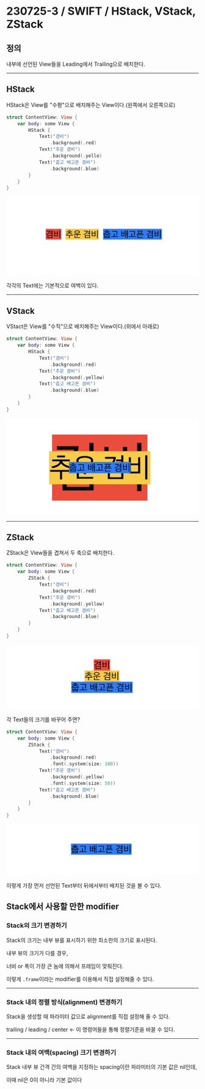 # 230725-3 / SWIFT / HStack, VStack, ZStack

## 정의

내부에 선언된 View들을 Leading에서 Trailing으로 배치한다.

---

## HStack

HStack은 View를 "수평"으로 배치해주는 View이다.(왼쪽에서 오른쪽으로)

```swift
struct ContentView: View {
    var body: some View {
        HStack {
            Text("겸비")
                .background(.red)
            Text("추운 겸비")
                .background(.yello)
            Text("춥고 배고픈 겸비")
                .background(.blue)
        }
    }
}
```

![Alt text](<../사진/스크린샷 2023-07-25 오후 5.33.32.png>)

각각의 Text에는 기본적으로 여백이 있다. 

---

## VStack

VStact은 View를 "수직"으로 배치해주는 View이다.(위에서 아래로)

```swift
struct ContentView: View {
    var body: some View {
        HStack {
            Text("겸비")
                .background(.red)
            Text("추운 겸비")
                .background(.yellow)
            Text("춥고 배고픈 겸비")
                .background(.blue)
        }
    }
}
```

![Alt text](<../사진/스크린샷 2023-07-25 오후 8.13.01.png>)

---

## ZStack 

ZStack은 View들을 겹쳐서 두 축으로 배치한다.

```swift
struct ContentView: View {
    var body: some View {
        ZStack {
            Text("겸비")
                .background(.red)
            Text("추운 겸비")
                .background(.yellow)
            Text("춥고 배고픈 겸비")
                .background(.blue)
        }
    }
}
```

![Alt text](<../사진/스크린샷 2023-07-25 오후 8.13.47.png>)

각 Text들의 크기를 바꾸어 주면?

```swift
struct ContentView: View {
    var body: some View {
        ZStack {
            Text("겸비")
                .background(.red)
                .font(.system(size: 100))
            Text("추운 겸비")
                .background(.yellow)
                .font(.system(size: 50))
            Text("춥고 배고픈 겸비")
                .background(.blue)
        }
    }
}
```

![Alt text](<../사진/스크린샷 2023-07-25 오후 8.15.04.png>)

이렇게 가장 먼저 선언된 Text부터 뒤에서부터 배치된 것을 볼 수 있다.

## Stack에서 사용할 만한 modifier
 
### Stack의 크기 변경하기

Stack의 크기는 내부 뷰를 표시하기 위한 최소한의 크기로 표시된다.

내부 뷰의 크기가 다를 경우,

너비 or 폭이 가장 큰 놈에 의해서 프레임이 맞춰진다.

이렇게 `.frame`이라는 modifier를 이용해서 직접 설정해줄 수 있다.

---

### Stack 내의 정렬 방식(alignment) 변경하기

Stack을 생성할 때 파라미터 값으로 alignment를 직접 설정해 줄 수 있다.

trailing / leading / center <- 이 명령어들을 통해 정렬기준을 바꿀 수 있다.

---

### Stack 내의 여백(spacing) 크기 변경하기

Stack 내부 뷰 간격 간의 여백을 지정하는 spacing이란 파라미터의 기본 값은 nil인데,

이때 nil은 0이 아니라 기본 값이다
